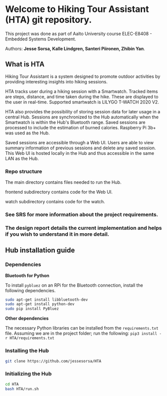 # Welcome to Hiking Tour Assistant (HTA) git repository.

This project was done as part of Aalto University course ELEC-E8408 - Embedded Systems Development.

Authors: **Jesse Sorsa, Kalle Lindgren, Santeri Piironen, Zhibin Yan**.


## What is HTA

Hiking Tour Assistant is a system designed to promote outdoor activities by providing interesting insights into hiking sessions.

HTA tracks user during a hiking session with a Smartwatch.
Tracked items are steps, distance, and time taken during the hike. These are displayed to the user in real-time.
Supported smartwatch is LILYGO T-WATCH 2020 V2.  

HTA also provides the possibility of storing session data for later usage in a central Hub.
Sessions are synchronized to the Hub automatically when the Smartwatch is within the Hub's Bluetooth range.
Saved sessions are processed to include the estimation of burned calories.
Raspberry Pi 3b+ was used as the Hub.

Saved sessions are accessible through a Web UI.
Users are able to view summary information of previous sessions and delete any saved session.
This Web UI is hosted locally in the Hub and thus accessible in the same LAN as the Hub.


### Repo structure

The main directory contains files needed to run the Hub.

frontend subdirectory contains code for the Web UI.

watch subdirectory contains code for the watch.

### See SRS for more information about the project requirements.
### The design report details the current implementation and helps if you wish to understand it in more detail.

## Hub installation guide

### Dependencies

**Bluetooth for Python**

To install `pybluez` on an RPi for the Bluetooth connection, install the following dependencies.
```sh
sudo apt-get install libbluetooth-dev
sudo apt-get install python-dev
sudo pip install PyBluez
```

**Other dependencies**

The necessary Python libraries can be installed from the `requirements.txt` file.
Assuming we are in the project folder; run the following:
`pip3 install -r HTA/requirements.txt`

### Installing the Hub

```bash
git clone https://github.com/jessesorsa/HTA
```

### Initializing the Hub
```bash
cd HTA
bash HTA/run.sh
```
